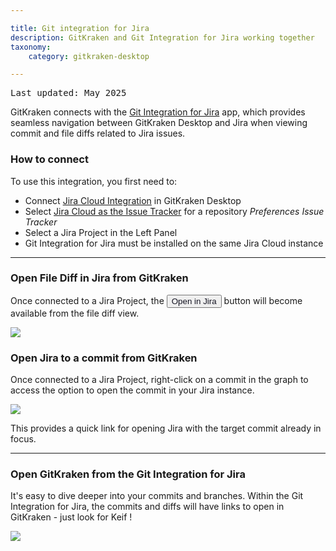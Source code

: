 ```yaml
---

title: Git integration for Jira
description: GitKraken and Git Integration for Jira working together
taxonomy:
    category: gitkraken-desktop

---
```

<kbd>Last updated: May 2025</kbd>

GitKraken connects with the <a href="https://marketplace.atlassian.com/apps/4984/git-integration-for-jira?product=gitkraken&source=help_center" target="_blank">Git Integration for Jira</a> app, which provides seamless navigation between GitKraken Desktop and Jira when viewing commit and file diffs related to Jira issues.

### How to connect

To use this integration, you first need to:

* Connect  <a href="/integrations/jira">Jira Cloud Integration</a> in GitKraken Desktop
* Select  <a href="/integrations/jira/#connect-jira-integration">Jira Cloud as the Issue Tracker</a> for a repository <em class='context-menu'>Preferences <i class='fa fa-caret-right'></i> Issue Tracker</em>
* Select a Jira Project in the Left Panel
* Git Integration for Jira must be installed on the same Jira Cloud instance

---

### Open File Diff in Jira from GitKraken

Once connected to a Jira Project, the <button class='button button--primary button--ui button--nolink'><span style='color:#141422;'>Open in Jira</span></button> button will become available from the file diff view.


<img src="/wp-content/uploads/open-in-jira-2025.png" srcset="/wp-content/uploads/open-in-jira-2025@2x.png" class="help-center-img img-bordered">


### Open Jira to a commit from GitKraken

Once connected to a Jira Project, right-click on a commit in the graph to access the option to open the commit in your Jira instance.

<img src="/wp-content/uploads/open-jira-to-commit-2025.png" srcset="/wp-content/uploads/open-jira-to-commit-2025@2x.png" class="help-center-img img-bordered">

This provides a quick link for opening Jira with the target commit already in focus.

---

### Open GitKraken from the Git Integration for Jira

It's easy to dive deeper into your commits and branches. Within the Git Integration for Jira, the commits and diffs will have links to open in GitKraken - just look for Keif <i class="fab fa-gitkraken"></i> !

<img src="/wp-content/uploads/open-in-gitkraken-2025.png" srcset="/wp-content/uploads/open-in-gitkraken-2025@2x.png" class="help-center-img img-bordered">